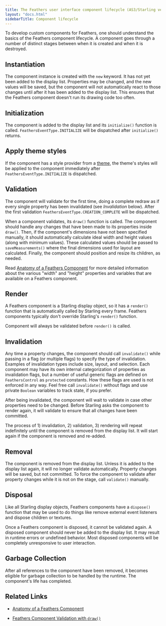 ```yaml
---
title: The Feathers user interface component lifecycle (AS3/Starling version)
layout: "docs.html"
sidebarTitle: Component lifecycle
---
```


To develop custom components for Feathers, one should understand the basics of the Feathers component lifecycle. A component goes through a number of distinct stages between when it is created and when it is destroyed.

## Instantiation

The component instance is created with the `new` keyword. It has not yet been added to the display list. Properties may be changed, and the new values will be saved, but the component will not automatically react to those changes until after it has been added to the display list. This ensures that the Feathers component doesn't run its drawing code too often.

## Initialization

The component is added to the display list and its `initialize()` function is called. `FeathersEventType.INITIALIZE` will be dispatched after `initialize()` returns.

## Apply theme styles

If the component has a style provider from a [theme](./themes.md), the theme's styles will be applied to the component immediately after `FeathersEventType.INITIALIZE` is dispatched.

## Validation

The component will validate for the first time, doing a complete redraw as if every single property has been invalidated (see _Invalidation_ below). After the first validation `FeathersEventType.CREATION_COMPLETE` will be dispatched.

When a component validates, its `draw()` function is called. The component should handle any changes that have been made to its properties inside `draw()`. Then, if the component's dimensions have not been specified manually, it should automatically calculate ideal width and height values (along with minimum values). These calculated values should be passed to `saveMeasurements()` where the final dimensions used for layout are calculated. Finally, the component should position and resize its children, as needed.

Read [Anatomy of a Feathers Component](./component-properties-methods.md) for more detailed information about the various "width" and "height" properties and variables that are available on a Feathers component.

## Render

A Feathers component is a Starling display object, so it has a `render()` function that is automatically called by Starling every frame. Feathers components typically don't override Starling's `render()` function.

Component will always be validated before `render()` is called.

## Invalidation

Any time a property changes, the component should call `invalidate()` while passing in a flag (or multiple flags) to specify the type of invalidation. Examples of invalidation types include size, layout, and selection. Each component may have its own internal categorization of properties as invalidation flags, but a number of useful generic flags are defined on `FeathersControl` as `protected` constants. How these flags are used is not enforced in any way. Feel free call `invalidate()` without flags and use private `Boolean` variables to track state, if you prefer.

After being invalidated, the component will wait to validate in case other properties need to be changed. Before Starling asks the component to render again, it will validate to ensure that all changes have been committed.

The process of 1) invalidation, 2) validation, 3) rendering will repeat indefinitely until the component is removed from the display list. It will start again if the component is removed and re-added.

## Removal

The component is removed from the display list. Unless it is added to the display list again, it will no longer validate automatically. Property changes will be saved, but not committed. To force the component to validate after property changes while it is not on the stage, call `validate()` manually.

## Disposal

Like all Starling display objects, Feathers components have a `dispose()` function that may be used to do things like remove external event listeners and dispose children or textures.

Once a Feathers component is disposed, it cannot be validated again. A disposed component should never be added to the display list. It may result in runtime errors or undefined behavior. Most disposed components will be completely unresponsive to user interaction.

## Garbage Collection

After all references to the component have been removed, it becomes eligible for garbage collection to be handled by the runtime. The component's life has completed.

## Related Links

- [Anatomy of a Feathers Component](./component-properties-methods.md)

- [Feathers Component Validation with `draw()`](./component-validation.md)
